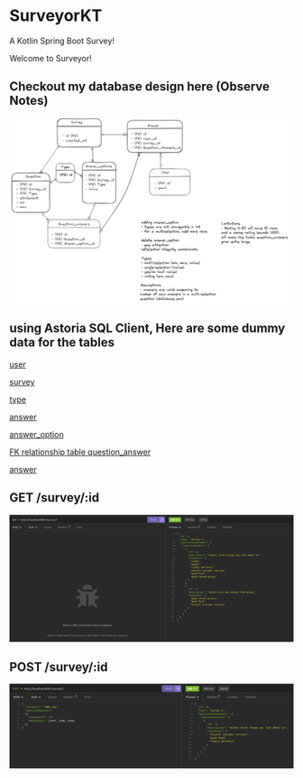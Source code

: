 # SurveyorKT
A Kotlin Spring Boot Survey!

Welcome to Surveyor!

## Checkout my database design here (Observe Notes)
![Relational Database Design](https://github.com/simplyNour/SurveyorKT/blob/master/samples/database-design.png?raw=true)


## using Astoria SQL Client, Here are some dummy data for the tables
[user](https://github.com/simplyNour/SurveyorKT/blob/master/samples/User.png)

[survey](https://github.com/simplyNour/SurveyorKT/blob/master/samples/Survey.png)

[type](https://github.com/simplyNour/SurveyorKT/blob/master/samples/Type.png)

[answer](https://github.com/simplyNour/SurveyorKT/blob/master/samples/Answer.png)

[answer_option](https://github.com/simplyNour/SurveyorKT/blob/master/samples/AnswerOption.png)

[FK relationship table question_answer](https://github.com/simplyNour/SurveyorKT/blob/master/samples/QuestionAnswer.png)

[answer](https://github.com/simplyNour/SurveyorKT/blob/master/samples/Answer.png)

## GET /survey/:id 
![GET](https://github.com/simplyNour/SurveyorKT/blob/master/samples/sample-GET.png)


## POST /survey/:id
![POST](https://github.com/simplyNour/SurveyorKT/blob/master/samples/sample-POST.png)

